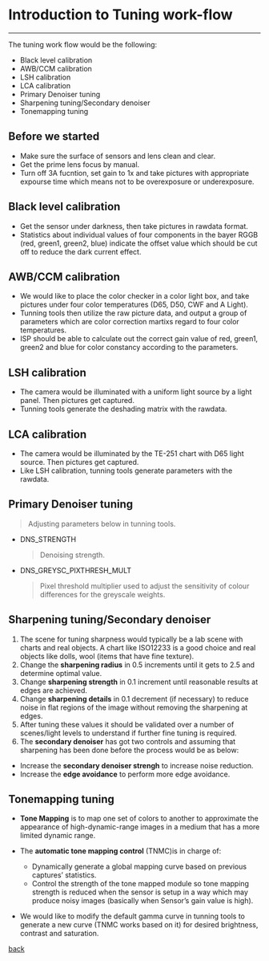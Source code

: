 ﻿# Introduction to Tuning work-flow

---

The tuning work flow would be the following:

- Black level calibration
- AWB/CCM calibration
- LSH calibration
- LCA calibration
- Primary Denoiser tuning
- Sharpening tuning/Secondary denoiser
- Tonemapping tuning

## Before we started

- Make sure the surface of sensors and lens clean and clear.
- Get the prime lens focus by manual.
- Turn off 3A fucntion, set gain to 1x and take pictures with appropriate expourse time which means not to be overexposure or underexposure.

## Black level calibration

- Get the sensor under darkness, then take pictures in rawdata format.
- Statistics about individual values of four components in the bayer RGGB (red, green1, green2, blue) indicate the offset value which should be cut off to reduce the dark current effect.

## AWB/CCM calibration

- We would like to place the color checker in a color light box, and take pictures under four color temperatures (D65, D50, CWF and A Light).
- Tunning tools then utilize the raw picture data, and output a group of parameters which are color correction martixs regard to four color temperatures.
- ISP should be able to calculate out the correct gain value of red, green1, green2 and blue for color constancy according to the parameters.

## LSH calibration

- The camera would be illuminated with a uniform light source by a light panel. Then pictures get captured.
- Tunning tools generate the deshading matrix with the rawdata.

## LCA calibration

-  The camera would be illuminated by the TE-251 chart with D65 light source. Then pictures get captured.
-  Like LSH calibration, tunning tools generate parameters with the rawdata.

## Primary Denoiser tuning
> Adjusting parameters below in tunning tools.

- DNS_STRENGTH
  > Denoising strength.

- DNS_GREYSC_PIXTHRESH_MULT
  > Pixel threshold multiplier used to adjust the sensitivity of colour differences for the greyscale weights. 

## Sharpening tuning/Secondary denoiser

1. The scene for tuning sharpness would typically be a lab scene with charts and real objects. A chart like ISO12233 is a good choice and real objects like dolls, wool (items that have fine texture).
2. Change the **sharpening radius** in 0.5 increments until it gets to 2.5 and determine optimal value.
3. Change **sharpening strength** in 0.1 increment until reasonable results at edges are achieved.
4. Change **sharpening details** in 0.1 decrement (if necessary) to reduce noise in flat regions of the image without removing the sharpening at edges. 
5. After tuning these values it should be validated over a number of scenes/light levels to understand if further fine tuning is required.
6. The **secondary denoiser** has got two controls and assuming that sharpening has been done before the process would be as below:
- Increase the **secondary denoiser strengh** to increase noise reduction.
- Increase the **edge avoidance** to perform more edge avoidance.

## Tonemapping tuning

- **Tone Mapping** is to map one set of colors to another to approximate the appearance of high-dynamic-range images in a medium that has a more limited dynamic range. 

- The **automatic tone mapping control**  (TNMC)is in charge of:
  - Dynamically generate a global mapping curve based on previous captures’ statistics.
  - Control the strength of the tone mapped module so tone mapping strength is reduced when the sensor is setup in a way which may produce noisy images (basically when Sensor’s gain value is high).

- We would like to modify the default gamma curve in tunning tools to generate a new curve (TNMC works based on it) for desired brightness, contrast and saturation.

[back](./)
